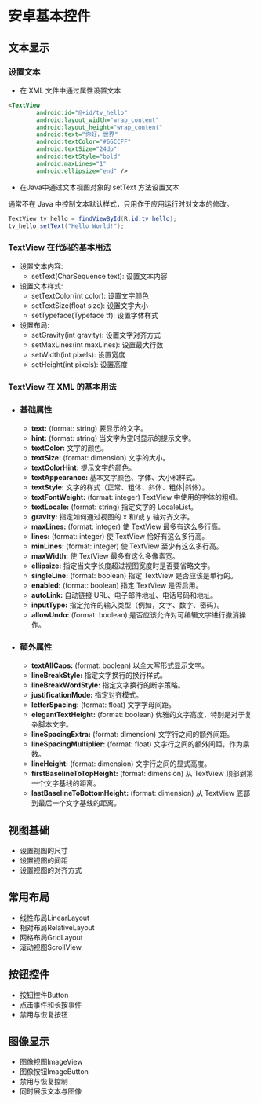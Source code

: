 # 安卓基本控件

## 文本显示

### 设置文本

- 在 XML 文件中通过属性设置文本
```Xml
<TextView
        android:id="@+id/tv_hello"
        android:layout_width="wrap_content"
        android:layout_height="wrap_content"
        android:text="你好，世界"
        android:textColor="#66CCFF"
        android:textSize="24dp"
        android:textStyle="bold"
        android:maxLines="1"
        android:ellipsize="end" />
```

- 在Java中通过文本视图对象的 setText 方法设置文本

通常不在 Java 中控制文本默认样式，只用作于应用运行时对文本的修改。
```Java
TextView tv_hello = findViewById(R.id.tv_hello);
tv_hello.setText("Hello World!");
```

### TextView 在代码的基本用法
- 设置文本内容:
    - setText(CharSequence text): 设置文本内容
- 设置文本样式:
    - setTextColor(int color): 设置文字颜色
    - setTextSize(float size): 设置文字大小
    - setTypeface(Typeface tf): 设置字体样式
- 设置布局:
    - setGravity(int gravity): 设置文字对齐方式
    - setMaxLines(int maxLines): 设置最大行数
    - setWidth(int pixels): 设置宽度
    - setHeight(int pixels): 设置高度

### TextView 在 XML 的基本用法
- ### 基础属性
    - **text:** (format: string)  要显示的文字。
    - **hint:** (format: string)  当文字为空时显示的提示文字。
    - **textColor:**  文字的颜色。
    - **textSize:** (format: dimension)  文字的大小。
    - **textColorHint:**  提示文字的颜色。
    - **textAppearance:**  基本文字颜色、字体、大小和样式。
    - **textStyle:**  文字的样式（正常、粗体、斜体、粗体|斜体）。
    - **textFontWeight:** (format: integer)  TextView 中使用的字体的粗细。
    - **textLocale:** (format: string)  指定文字的 LocaleList。
    - **gravity:**  指定如何通过视图的 x 和/或 y 轴对齐文字。
    - **maxLines:** (format: integer)  使 TextView 最多有这么多行高。
    - **lines:** (format: integer)  使 TextView 恰好有这么多行高。
    - **minLines:** (format: integer)  使 TextView 至少有这么多行高。
    - **maxWidth:**  使 TextView 最多有这么多像素宽。
    - **ellipsize:**  指定当文字长度超过视图宽度时是否要省略文字。
    - **singleLine:** (format: boolean)  指定 TextView 是否应该是单行的。
    - **enabled:** (format: boolean)  指定 TextView 是否启用。
    - **autoLink:**  自动链接 URL、电子邮件地址、电话号码和地址。
    - **inputType:**  指定允许的输入类型（例如，文字、数字、密码）。
    - **allowUndo:** (format: boolean)  是否应该允许对可编辑文字进行撤消操作。

- ### 额外属性
    - **textAllCaps:** (format: boolean)  以全大写形式显示文字。
    - **lineBreakStyle:**  指定文字换行的换行样式。
    - **lineBreakWordStyle:**  指定文字换行的断字策略。
    - **justificationMode:**  指定对齐模式。
    - **letterSpacing:** (format: float)  文字字母间距。
    - **elegantTextHeight:** (format: boolean)  优雅的文字高度，特别是对于复杂脚本文字。
    - **lineSpacingExtra:** (format: dimension)  文字行之间的额外间距。
    - **lineSpacingMultiplier:** (format: float)  文字行之间的额外间距，作为乘数。
    - **lineHeight:** (format: dimension)  文字行之间的显式高度。
    - **firstBaselineToTopHeight:** (format: dimension)  从 TextView 顶部到第一个文字基线的距离。
    - **lastBaselineToBottomHeight:** (format: dimension)  从 TextView 底部到最后一个文字基线的距离。

## 视图基础

- 设置视图的尺寸
- 设置视图的间距
- 设置视图的对齐方式

## 常用布局

- 线性布局LinearLayout
- 相对布局RelativeLayout
- 网格布局GridLayout
- 滚动视图ScrollView

## 按钮控件

- 按钮控件Button
- 点击事件和长按事件
- 禁用与恢复按钮

## 图像显示

- 图像视图ImageView
- 图像按钮ImageButton
- 禁用与恢复控制
- 同时展示文本与图像